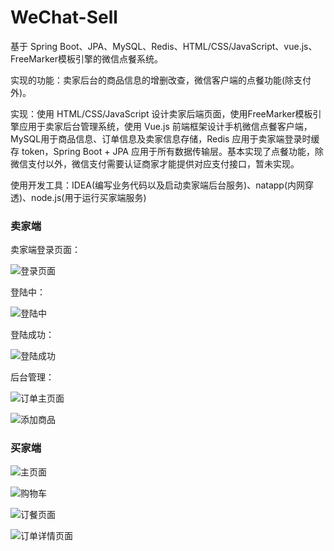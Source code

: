 # WeChat-Sell

基于 Spring Boot、JPA、MySQL、Redis、HTML/CSS/JavaScript、vue.js、FreeMarker模板引擎的微信点餐系统。

实现的功能：卖家后台的商品信息的增删改查，微信客户端的点餐功能(除支付外)。

实现：使用 HTML/CSS/JavaScript 设计卖家后端页面，使用FreeMarker模板引擎应用于卖家后台管理系统，使用 Vue.js 前端框架设计手机微信点餐客户端，MySQL用于商品信息、订单信息及卖家信息存储，Redis 应用于卖家端登录时缓存 token，Spring Boot + JPA 应用于所有数据传输层。基本实现了点餐功能，除微信支付以外，微信支付需要认证商家才能提供对应支付接口，暂未实现。

使用开发工具：IDEA(编写业务代码以及启动卖家端后台服务)、natapp(内网穿透)、node.js(用于运行买家端服务)

### 卖家端

卖家端登录页面：

![登录页面](https://github.com/LiuLixy/image/blob/master/seller_login.png)

登陆中：

![登陆中](https://github.com/LiuLixy/image/blob/master/login.png)

登陆成功：

![登陆成功](https://github.com/LiuLixy/image/blob/master/login_success.png)

后台管理：

![订单主页面](https://github.com/LiuLixy/image/blob/master/main.png)

![添加商品](https://github.com/LiuLixy/image/blob/master/insert_page.png)

### 买家端

![主页面](https://github.com/LiuLixy/image/blob/master/weixin_main_page.jpg)

![购物车](https://github.com/LiuLixy/image/blob/master/cart.jpg)

![订餐页面](https://github.com/LiuLixy/image/blob/master/order_detail_page.jpg)

![订单详情页面](https://github.com/LiuLixy/image/blob/master/order_info_page.jpg)
